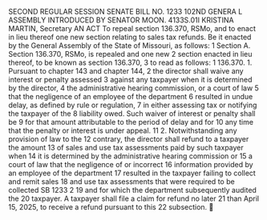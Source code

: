 SECOND REGULAR SESSION
SENATE BILL NO. 1233
102ND GENERA L ASSEMBLY
INTRODUCED BY SENATOR MOON.
4133S.01I KRISTINA MARTIN, Secretary
AN ACT
To repeal section 136.370, RSMo, and to enact in lieu thereof one new section relating to sales tax
refunds.
Be it enacted by the General Assembly of the State of Missouri, as follows:
1 Section A. Section 136.370, RSMo, is repealed and one new
2 section enacted in lieu thereof, to be known as section 136.370,
3 to read as follows:
1 136.370. 1. Pursuant to chapter 143 and chapter 144,
2 the director shall waive any interest or penalty assessed
3 against any taxpayer when it is determined by the director,
4 the administrative hearing commission, or a court of law
5 that the negligence of an employee of the department
6 resulted in undue delay, as defined by rule or regulation,
7 in either assessing tax or notifying the taxpayer of the
8 liability owed. Such waiver of interest or penalty shall be
9 for that amount attributable to the period of delay and for
10 any time that the penalty or interest is under appeal.
11 2. Notwithstanding any provision of law to the
12 contrary, the director shall refund to a taxpayer the amount
13 of sales and use tax assessments paid by such taxpayer when
14 it is determined by the administrative hearing commission or
15 a court of law that the negligence of or incorrect
16 information provided by an employee of the department
17 resulted in the taxpayer failing to collect and remit sales
18 and use tax assessments that were required to be collected
SB 1233 2
19 and for which the department subsequently audited the
20 taxpayer. A taxpayer shall file a claim for refund no later
21 than April 15, 2025, to receive a refund pursuant to this
22 subsection.
